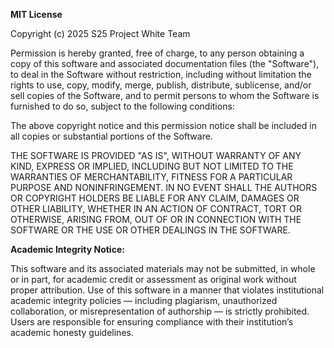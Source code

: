 **MIT License**

Copyright (c) 2025  S25 Project White Team

Permission is hereby granted, free of charge, to any person obtaining a copy
of this software and associated documentation files (the "Software"), to deal
in the Software without restriction, including without limitation the rights
to use, copy, modify, merge, publish, distribute, sublicense, and/or sell
copies of the Software, and to permit persons to whom the Software is
furnished to do so, subject to the following conditions:

The above copyright notice and this permission notice shall be included in all
copies or substantial portions of the Software.

THE SOFTWARE IS PROVIDED "AS IS", WITHOUT WARRANTY OF ANY KIND, EXPRESS OR
IMPLIED, INCLUDING BUT NOT LIMITED TO THE WARRANTIES OF MERCHANTABILITY,
FITNESS FOR A PARTICULAR PURPOSE AND NONINFRINGEMENT. IN NO EVENT SHALL THE
AUTHORS OR COPYRIGHT HOLDERS BE LIABLE FOR ANY CLAIM, DAMAGES OR OTHER
LIABILITY, WHETHER IN AN ACTION OF CONTRACT, TORT OR OTHERWISE, ARISING FROM,
OUT OF OR IN CONNECTION WITH THE SOFTWARE OR THE USE OR OTHER DEALINGS IN THE
SOFTWARE.

**Academic Integrity Notice:**

This software and its associated materials may not be submitted, in whole or in part, for academic credit or assessment as original work without proper attribution. Use of this software in a manner that violates institutional academic integrity policies — including plagiarism, unauthorized collaboration, or misrepresentation of authorship — is strictly prohibited. Users are responsible for ensuring compliance with their institution’s academic honesty guidelines.
